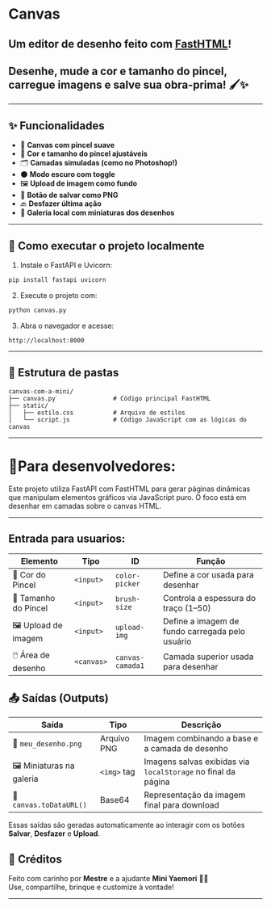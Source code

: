 # Canvas

## Um editor de desenho feito com [FastHTML](https://github.com/piccolo-orm/fast-html)!  
## Desenhe, mude a cor e tamanho do pincel, carregue imagens e salve sua obra-prima! 🖌️✨

---

## ✨ Funcionalidades

- 🎨 **Canvas com pincel suave**
- 🌈 **Cor e tamanho do pincel ajustáveis**
- 🗂️ **Camadas simuladas (como no Photoshop!)**
- 🌑 **Modo escuro com toggle**
- 🖼️ **Upload de imagem como fundo**
- 💾 **Botão de salvar como PNG**
- 🔙 **Desfazer última ação**
- 📸 **Galeria local com miniaturas dos desenhos**

---

## 🚀 Como executar o projeto localmente

1. Instale o FastAPI e Uvicorn:

```bash
pip install fastapi uvicorn
```

2. Execute o projeto com:

```bash
python canvas.py
```

3. Abra o navegador e acesse:

```
http://localhost:8000
```

---

## 📁 Estrutura de pastas

```
canvas-com-a-mini/
├── canvas.py                # Código principal FastHTML
├── static/
│   ├── estilo.css           # Arquivo de estilos
│   └── script.js            # Código JavaScript com as lógicas do canvas
```
---

# 🔧Para desenvolvedores:

Este projeto utiliza FastAPI com FastHTML para gerar páginas dinâmicas que manipulam elementos gráficos via JavaScript puro. O foco está em desenhar em camadas sobre o canvas HTML.


---

## Entrada para usuarios:

| Elemento          | Tipo     | ID             | Função                                        |
|-------------------|----------|----------------|------------------------------------------------|
| 🎨 Cor do Pincel   | `<input>`| `color-picker` | Define a cor usada para desenhar               |
| 🔧 Tamanho do Pincel | `<input>`| `brush-size`   | Controla a espessura do traço (1–50)           |
| 🖼️ Upload de imagem | `<input>`| `upload-img`   | Define a imagem de fundo carregada pelo usuário|
| 🖱️ Área de desenho | `<canvas>`| `canvas-camada1` | Camada superior usada para desenhar         |


## 📤 Saídas (Outputs)

| Saída                     | Tipo         | Descrição                                                                 |
|---------------------------|--------------|---------------------------------------------------------------------------|
| 💾 `meu_desenho.png`       | Arquivo PNG  | Imagem combinando a base e a camada de desenho                           |
| 🖼️ Miniaturas na galeria  | `<img>` tag  | Imagens salvas exibidas via `localStorage` no final da página            |
| 📁 `canvas.toDataURL()`    | Base64       | Representação da imagem final para download                              |

Essas saídas são geradas automaticamente ao interagir com os botões **Salvar**, **Desfazer** e **Upload**.


## 🧁 Créditos

Feito com carinho por **Mestre** e a ajudante **Mini Yaemori** 🐾✨  
Use, compartilhe, brinque e customize à vontade!

---
